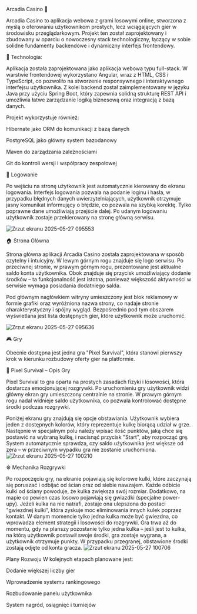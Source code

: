 Arcadia Casino 🎰

Arcadia Casino to aplikacja webowa z grami losowymi online, stworzona z myślą o oferowaniu użytkownikom prostych, 
lecz wciągających gier w środowisku przeglądarkowym. Projekt ten został zaprojektowany i zbudowany w oparciu o nowoczesny stack technologiczny, łączący w sobie solidne fundamenty backendowe i dynamiczny interfejs frontendowy.

🔧 Technologia:

Aplikacja została zaprojektowana jako aplikacja webowa typu full-stack. W warstwie frontendowej wykorzystano Angular, wraz z HTML, CSS i TypeScript, co pozwoliło na stworzenie responsywnego i interaktywnego 
interfejsu użytkownika. Z kolei backend został zaimplementowany w języku Java przy użyciu Spring Boot, który zapewnia solidną strukturę REST API i umożliwia łatwe zarządzanie logiką biznesową oraz integracją z bazą danych.

Projekt wykorzystuje również:

Hibernate jako ORM do komunikacji z bazą danych

PostgreSQL jako główny system bazodanowy

Maven do zarządzania zależnościami

Git do kontroli wersji i współpracy zespołowej


🔐 Logowanie

Po wejściu na stronę użytkownik jest automatycznie kierowany do ekranu logowania. Interfejs logowania pozwala na podanie loginu i hasła, w przypadku błędnych danych uwierzytelniających,
użytkownik otrzymuje jasny komunikat informujący o błędzie, co pozwala na szybką korektę. Tylko poprawne dane umożliwiają przejście dalej. Po udanym logowaniu użytkownik zostaje przekierowany na stronę główną serwisu.

![Zrzut ekranu 2025-05-27 095553](https://github.com/user-attachments/assets/598728f3-938b-4fd5-a5c7-cac5bbbd985e)

🏠 Strona Główna 

Strona główna aplikacji Arcadia Casino została zaprojektowana w sposób czytelny i intuicyjny.
W lewym górnym rogu znajduje się logo serwisu. Po przeciwnej stronie, w prawym górnym rogu, 
prezentowane jest aktualne saldo konta użytkownika. Obok znajduje się przycisk umożliwiający dodanie środków – ta funkcjonalność jest istotna, ponieważ większość aktywności w serwisie wymaga posiadania dodatniego salda.

Pod głównym nagłówkiem witryny umieszczony jest blok reklamowy w formie grafiki oraz wyróżniona nazwa strony, co nadaje stronie charakterystyczny i spójny wygląd.
Bezpośrednio pod tym obszarem wyświetlana jest lista dostępnych gier, które użytkownik może uruchomić.

![Zrzut ekranu 2025-05-27 095636](https://github.com/user-attachments/assets/a2eaffb1-c25b-42eb-aecf-04ccae2c999d)

🎮 Gry

Obecnie dostępna jest jedna gra "Pixel Survival", która stanowi pierwszy krok w kierunku rozbudowy oferty gier na platformie.

🌈 Pixel Survival – Opis Gry

Pixel Survival to gra oparta na prostych zasadach fizyki i losowości, która dostarcza emocjonującej rozgrywki. Po uruchomieniu gry użytkownik widzi główny ekran gry umieszczony centralnie na stronie. W prawym górnym rogu nadal widnieje saldo użytkownika, co pozwala kontrolować dostępne środki podczas rozgrywki.

Poniżej ekranu gry znajdują się opcje obstawiania. Użytkownik wybiera jeden z dostępnych kolorów, który reprezentuje kulkę biorącą udział w grze. Następnie w specjalnym polu należy wpisać ilość punktów, jaką chce się postawić na wybraną kulkę, i nacisnąć przycisk "Start", aby rozpocząć grę. System automatycznie sprawdza, czy saldo użytkownika jest większe od zera – w przeciwnym wypadku gra nie zostanie uruchomiona.
![Zrzut ekranu 2025-05-27 100210](https://github.com/user-attachments/assets/6716b0fe-8c9c-452b-8f3d-daadbb306a05)

⚙️ Mechanika Rozgrywki

Po rozpoczęciu gry, na ekranie pojawiają się kolorowe kulki, które zaczynają się poruszać i odbijać od ścian oraz od siebie nawzajem. Każde odbicie kulki od ściany powoduje, że kulka zwiększa swój rozmiar. Dodatkowo, na mapie co pewien czas losowo pojawiają się gwiazdki (specjalne power-upy). Jeżeli kulka na nie natrafi, zostaje ona ulepszona do postaci "gwiezdnej kulki", która zyskuje moc eliminowania innych kulek poprzez kontakt.
W danym momencie tylko jedna kulka może być gwiezdna, co wprowadza element strategii i losowości do rozgrywki. Gra trwa aż do momentu, gdy na planszy pozostanie tylko jedna kulka – jeśli jest to kulka, na którą użytkownik postawił swoje środki, gra zostaje wygrana, a użytkownik otrzymuje punkty.
W przypadku przegranej, obstawione środki zostają odjęte od konta gracza.
![Zrzut ekranu 2025-05-27 100706](https://github.com/user-attachments/assets/28702256-8a52-4cae-a489-f4662fb7a844)

Plany Rozwoju
W kolejnych etapach planowane jest:

Dodanie większej liczby gier

Wprowadzenie systemu rankingowego

Rozbudowanie panelu użytkownika

System nagród, osiągnięć i turniejów
